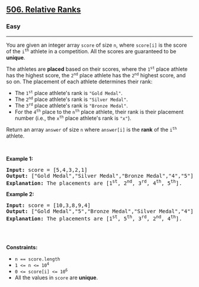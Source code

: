 <h2><a href="https://leetcode.com/problems/relative-ranks/">506. Relative Ranks</a></h2><h3>Easy</h3><hr><div style="user-select: auto;"><p style="user-select: auto;">You are given an integer array <code style="user-select: auto;">score</code> of size <code style="user-select: auto;">n</code>, where <code style="user-select: auto;">score[i]</code> is the score of the <code style="user-select: auto;">i<sup style="user-select: auto;">th</sup></code> athlete in a competition. All the scores are guaranteed to be <strong style="user-select: auto;">unique</strong>.</p>

<p style="user-select: auto;">The athletes are <strong style="user-select: auto;">placed</strong> based on their scores, where the <code style="user-select: auto;">1<sup style="user-select: auto;">st</sup></code> place athlete has the highest score, the <code style="user-select: auto;">2<sup style="user-select: auto;">nd</sup></code> place athlete has the <code style="user-select: auto;">2<sup style="user-select: auto;">nd</sup></code> highest score, and so on. The placement of each athlete determines their rank:</p>

<ul style="user-select: auto;">
	<li style="user-select: auto;">The <code style="user-select: auto;">1<sup style="user-select: auto;">st</sup></code> place athlete's rank is <code style="user-select: auto;">"Gold Medal"</code>.</li>
	<li style="user-select: auto;">The <code style="user-select: auto;">2<sup style="user-select: auto;">nd</sup></code> place athlete's rank is <code style="user-select: auto;">"Silver Medal"</code>.</li>
	<li style="user-select: auto;">The <code style="user-select: auto;">3<sup style="user-select: auto;">rd</sup></code> place athlete's rank is <code style="user-select: auto;">"Bronze Medal"</code>.</li>
	<li style="user-select: auto;">For the <code style="user-select: auto;">4<sup style="user-select: auto;">th</sup></code> place to the <code style="user-select: auto;">n<sup style="user-select: auto;">th</sup></code> place athlete, their rank is their placement number (i.e., the <code style="user-select: auto;">x<sup style="user-select: auto;">th</sup></code> place athlete's rank is <code style="user-select: auto;">"x"</code>).</li>
</ul>

<p style="user-select: auto;">Return an array <code style="user-select: auto;">answer</code> of size <code style="user-select: auto;">n</code> where <code style="user-select: auto;">answer[i]</code> is the <strong style="user-select: auto;">rank</strong> of the <code style="user-select: auto;">i<sup style="user-select: auto;">th</sup></code> athlete.</p>

<p style="user-select: auto;">&nbsp;</p>
<p style="user-select: auto;"><strong style="user-select: auto;">Example 1:</strong></p>

<pre style="user-select: auto;"><strong style="user-select: auto;">Input:</strong> score = [5,4,3,2,1]
<strong style="user-select: auto;">Output:</strong> ["Gold Medal","Silver Medal","Bronze Medal","4","5"]
<strong style="user-select: auto;">Explanation:</strong> The placements are [1<sup style="user-select: auto;">st</sup>, 2<sup style="user-select: auto;">nd</sup>, 3<sup style="user-select: auto;">rd</sup>, 4<sup style="user-select: auto;">th</sup>, 5<sup style="user-select: auto;">th</sup>].</pre>

<p style="user-select: auto;"><strong style="user-select: auto;">Example 2:</strong></p>

<pre style="user-select: auto;"><strong style="user-select: auto;">Input:</strong> score = [10,3,8,9,4]
<strong style="user-select: auto;">Output:</strong> ["Gold Medal","5","Bronze Medal","Silver Medal","4"]
<strong style="user-select: auto;">Explanation:</strong> The placements are [1<sup style="user-select: auto;">st</sup>, 5<sup style="user-select: auto;">th</sup>, 3<sup style="user-select: auto;">rd</sup>, 2<sup style="user-select: auto;">nd</sup>, 4<sup style="user-select: auto;">th</sup>].

</pre>

<p style="user-select: auto;">&nbsp;</p>
<p style="user-select: auto;"><strong style="user-select: auto;">Constraints:</strong></p>

<ul style="user-select: auto;">
	<li style="user-select: auto;"><code style="user-select: auto;">n == score.length</code></li>
	<li style="user-select: auto;"><code style="user-select: auto;">1 &lt;= n &lt;= 10<sup style="user-select: auto;">4</sup></code></li>
	<li style="user-select: auto;"><code style="user-select: auto;">0 &lt;= score[i] &lt;= 10<sup style="user-select: auto;">6</sup></code></li>
	<li style="user-select: auto;">All the values in <code style="user-select: auto;">score</code> are <strong style="user-select: auto;">unique</strong>.</li>
</ul>
</div>